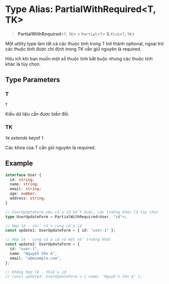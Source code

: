 # Type Alias: PartialWithRequired\<T, TK\>

> **PartialWithRequired**\<`T`, `TK`\> = `Partial`\<`T`\> & `Pick`\<`T`, `TK`\>

Một utility type làm tất cả các thuộc tính trong T trở thành optional,
ngoại trừ các thuộc tính được chỉ định trong TK vẫn giữ nguyên là required.

Hữu ích khi bạn muốn một số thuộc tính bắt buộc nhưng các thuộc tính khác là tùy chọn.

## Type Parameters

### T

`T`

Kiểu dữ liệu cần được biến đổi.

### TK

`TK` _extends_ keyof `T`

Các khóa của T cần giữ nguyên là required.

## Example

```typescript
interface User {
  id: string;
  name: string;
  email: string;
  age: number;
  address: string;
}

// UserUpdateForm yêu cầu id bắt buộc, các trường khác là tùy chọn
type UserUpdateForm = PartialWithRequired<User, "id">;

// Hợp lệ - chỉ cần cung cấp id
const update1: UserUpdateForm = { id: "user-1" };

// Hợp lệ - cung cấp id và một số trường khác
const update2: UserUpdateForm = {
  id: "user-1",
  name: "Nguyễn Văn A",
  email: "a@example.com",
};

// Không hợp lệ - thiếu id
// const update3: UserUpdateForm = { name: 'Nguyễn Văn A' };
```
